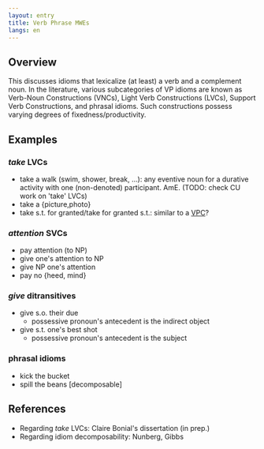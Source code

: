 ```yaml
---
layout: entry
title: Verb Phrase MWEs
langs: en
---
```


## Overview

This discusses idioms that lexicalize (at least) a verb and a complement noun. In the literature, various subcategories of VP idioms are known as Verb-Noun Constructions (VNCs), Light Verb Constructions (LVCs), Support Verb Constructions, and phrasal idioms. Such constructions possess varying degrees of fixedness/productivity.

## Examples

### _take_ LVCs

- take a walk (swim, shower, break, ...): any eventive noun for a durative activity with one (non-denoted) participant. AmE. (TODO: check CU work on 'take' LVCs)
- take a {picture,photo}
- take s.t. for granted/take for granted s.t.: similar to a [VPC](vpc.html)?

### _attention_ SVCs

- pay attention (to NP)
- give one's attention to NP
- give NP one's attention
- pay no {heed, mind}

### _give_ ditransitives

- give s.o. their due
  * possessive pronoun's antecedent is the indirect object
- give s.t. one's best shot
  * possessive pronoun's antecedent is the subject

### phrasal idioms

- kick the bucket
- spill the beans [decomposable]

## References

- Regarding _take_ LVCs: Claire Bonial's dissertation (in prep.)
- Regarding idiom decomposability: Nunberg, Gibbs
